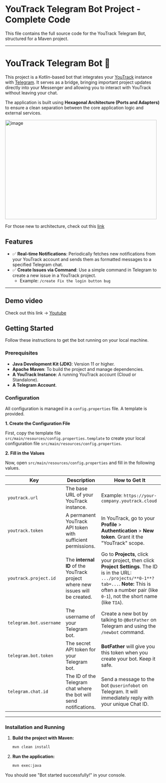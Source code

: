 # YouTrack Telegram Bot Project - Complete Code

This file contains the full source code for the YouTrack Telegram Bot, structured for a Maven project.

---

# YouTrack Telegram Bot 🤖

This project is a Kotlin-based bot that integrates your [YouTrack](https://www.jetbrains.com/youtrack/) instance with [Telegram](https://telegram.org/). It serves as a bridge, bringing important project updates directly into your Messenger and allowing you to interact with YouTrack without leaving your chat.

The application is built using **Hexagonal Architecture (Ports and Adapters)** to ensure a clean separation between the core application logic and external services.

<img width="490" height="321" alt="image" src="https://github.com/user-attachments/assets/2388fefe-d875-49cb-bfbd-eabf4c513a00" />

For those new to architecture, check out this [link](https://alistair.cockburn.us/hexagonal-architecture)

## Features

-   ✅ **Real-time Notifications**: Periodically fetches new notifications from your YouTrack account and sends them as formatted messages to a specified Telegram chat.
-   ✅ **Create Issues via Command**: Use a simple command in Telegram to create a new issue in a YouTrack project.
    -   Example: `/create Fix the login button bug`

---

## Demo video

Check out this link -> [Youtube](https://www.youtube.com/watch?v=gP3KI5ysVE4)

## Getting Started

Follow these instructions to get the bot running on your local machine.

### Prerequisites

-   **Java Development Kit (JDK)**: Version 11 or higher.
-   **Apache Maven**: To build the project and manage dependencies.
-   **A YouTrack Instance**: A running YouTrack account (Cloud or Standalone).
-   **A Telegram Account**.

### Configuration

All configuration is managed in a `config.properties` file. A template is provided.

**1. Create the Configuration File**

First, copy the template file `src/main/resources/config.properties.template` to create your local configuration file `src/main/resources/config.properties`.

**2. Fill in the Values**

Now, open `src/main/resources/config.properties` and fill in the following values.

| Key                     | Description                                                                     | How to Get It                                                                                                                                                                                                 |
| ----------------------- | ------------------------------------------------------------------------------- | ------------------------------------------------------------------------------------------------------------------------------------------------------------------------------------------------------------- |
| `youtrack.url`          | The base URL of your YouTrack instance.                                         | Example: `https://your-company.youtrack.cloud`                                                                                                                                                                |
| `youtrack.token`        | A permanent YouTrack API token with sufficient permissions.                     | In YouTrack, go to your **Profile** > **Authentication** > **New token**. Grant it the "YouTrack" scope.                                                                                                      |
| `youtrack.project.id`   | The **internal ID** of the YouTrack project where new issues will be created.   | Go to **Projects**, click your project, then click **Project Settings**. The ID is in the URL: `.../projects/**0-1**?tab=...`. **Note:** This is often a number pair (like `0-1`), not the short name (like `TIA`). |
| `telegram.bot.username` | The username of your Telegram bot.                                              | Create a new bot by talking to `@BotFather` on Telegram and using the `/newbot` command.                                                                                                                      |
| `telegram.bot.token`    | The secret API token for your Telegram bot.                                     | **BotFather** will give you this token when you create your bot. Keep it safe.                                                                                                                                |
| `telegram.chat.id`      | The ID of the Telegram chat where the bot will send notifications.              | Send a message to the bot `@userinfobot` on Telegram. It will immediately reply with your unique Chat ID.                                                                                                     |

---

### Installation and Running

1.  **Build the project with Maven:**
    ```bash
    mvn clean install
    ```

2.  **Run the application:**
    ```bash
    mvn exec:java
    ```

You should see "Bot started successfully!" in your console.
